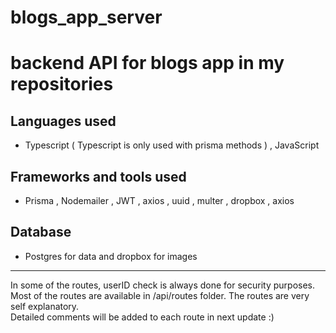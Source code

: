 # blogs_app_server
# backend API for blogs app in my repositories

## Languages used 
- Typescript ( Typescript is only used with prisma methods ) , JavaScript 

## Frameworks and tools used
- Prisma , Nodemailer , JWT , axios , uuid , multer , dropbox , axios

## Database
- Postgres for data and dropbox for images
---
In some of the routes, userID check is always done for security purposes. <br />
Most of the routes are available in /api/routes folder. The routes are very self explanatory. <br /> 
Detailed comments will be added to each route in next update :) 
